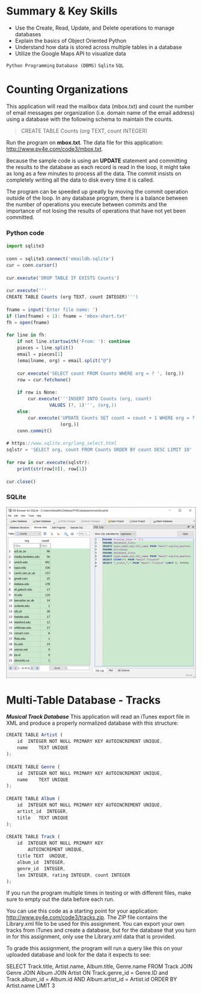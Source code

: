 # Summary & Key Skills

- Use the Create, Read, Update, and Delete operations to manage databases
- Explain the basics of Object Oriented Python
- Understand how data is stored across multiple tables in a database
- Utilize the Google Maps API to visualize data

`Python Programming`   `Database (DBMS)`   `Sqlite`   `SQL`

# Counting Organizations

This application will read the mailbox data (mbox.txt) and count the number of email messages per organization (i.e. domain name of the email address) using a database with the following schema to maintain the counts.

>CREATE TABLE Counts (org TEXT, count INTEGER)

Run the program on **mbox.txt**. The data file for this application: http://www.py4e.com/code3/mbox.txt.

Because the sample code is using an **UPDATE** statement and committing the results to the database as each record is read in the loop, it might take as long as a few minutes to process all the data. The commit insists on completely writing all the data to disk every time it is called.

The program can be speeded up greatly by moving the commit operation outside of the loop. In any database program, there is a balance between the number of operations you execute between commits and the importance of not losing the results of operations that have not yet been committed.

### Python code
```Javascript
import sqlite3

conn = sqlite3.connect('emaildb.sqlite')
cur = conn.cursor()

cur.execute('DROP TABLE IF EXISTS Counts')

cur.execute('''
CREATE TABLE Counts (org TEXT, count INTEGER)''')

fname = input('Enter file name: ')
if (len(fname) < 1): fname = 'mbox-short.txt'
fh = open(fname)

for line in fh:
    if not line.startswith('From: '): continue
    pieces = line.split()
    email = pieces[1]
    (emailname, org) = email.split("@")

    cur.execute('SELECT count FROM Counts WHERE org = ? ', (org,))
    row = cur.fetchone()

    if row is None:
        cur.execute('''INSERT INTO Counts (org, count)
                VALUES (?, 1)''', (org,))
    else:
        cur.execute('UPDATE Counts SET count = count + 1 WHERE org = ?',
                    (org,))
    conn.commit()

# https://www.sqlite.org/lang_select.html
sqlstr = 'SELECT org, count FROM Counts ORDER BY count DESC LIMIT 10'

for row in cur.execute(sqlstr):
    print(str(row[0]), row[1])

cur.close()
```

### SQLite
![](https://github.com/AlexaWu/Python/blob/main/SQLite/emaildb.PNG)

# Multi-Table Database - Tracks

_**Musical Track Database**_
This application will read an iTunes export file in XML and produce a properly normalized database with this structure:

```Javascript
CREATE TABLE Artist (
    id  INTEGER NOT NULL PRIMARY KEY AUTOINCREMENT UNIQUE, 
    name    TEXT UNIQUE 
);

CREATE TABLE Genre (
    id  INTEGER NOT NULL PRIMARY KEY AUTOINCREMENT UNIQUE,
    name    TEXT UNIQUE
);

CREATE TABLE Album (
    id  INTEGER NOT NULL PRIMARY KEY AUTOINCREMENT UNIQUE,
    artist_id  INTEGER,
    title   TEXT UNIQUE
);

CREATE TABLE Track (
    id  INTEGER NOT NULL PRIMARY KEY 
        AUTOINCREMENT UNIQUE,
    title TEXT  UNIQUE,
    album_id  INTEGER,
    genre_id  INTEGER,
    len INTEGER, rating INTEGER, count INTEGER
);
```
If you run the program multiple times in testing or with different files, make sure to empty out the data before each run.

You can use this code as a starting point for your application: http://www.py4e.com/code3/tracks.zip. The ZIP file contains the Library.xml file to be used for this assignment. You can export your own tracks from iTunes and create a database, but for the database that you turn in for this assignment, only use the Library.xml data that is provided.

To grade this assignment, the program will run a query like this on your uploaded database and look for the data it expects to see:

SELECT Track.title, Artist.name, Album.title, Genre.name 
    FROM Track JOIN Genre JOIN Album JOIN Artist 
    ON Track.genre_id = Genre.ID and Track.album_id = Album.id 
        AND Album.artist_id = Artist.id
    ORDER BY Artist.name LIMIT 3
